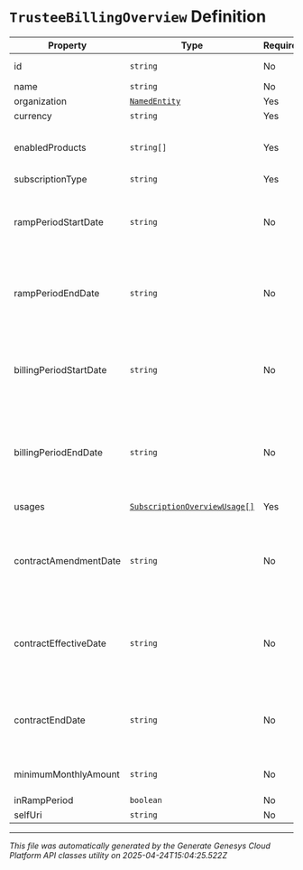 # `TrusteeBillingOverview` Definition

| Property | Type | Required | Description |
|----------|------|----------|-------------|
| id | `string` | No | The globally unique identifier for the object. |
| name | `string` | No |  |
| organization | [`NamedEntity`](namedentity-definition.md) | Yes | Organization |
| currency | `string` | Yes | The currency type. |
| enabledProducts | `string[]` | Yes | The charge short names for products enabled during the specified period. |
| subscriptionType | `string` | Yes | The subscription type. |
| rampPeriodStartDate | `string` | No | Date-time the ramp period starts. Date time is represented as an ISO-8601 string. For example: yyyy-MM-ddTHH:mm:ss[.mmm]Z |
| rampPeriodEndDate | `string` | No | Date-time the ramp period ends. Date time is represented as an ISO-8601 string. For example: yyyy-MM-ddTHH:mm:ss[.mmm]Z |
| billingPeriodStartDate | `string` | No | Date-time the billing period started. Date time is represented as an ISO-8601 string. For example: yyyy-MM-ddTHH:mm:ss[.mmm]Z |
| billingPeriodEndDate | `string` | No | Date-time the billing period ended. Date time is represented as an ISO-8601 string. For example: yyyy-MM-ddTHH:mm:ss[.mmm]Z |
| usages | [`SubscriptionOverviewUsage[]`](subscriptionoverviewusage-definition.md) | Yes | Usages for the specified period. |
| contractAmendmentDate | `string` | No | Date-time the contract was last amended. Date time is represented as an ISO-8601 string. For example: yyyy-MM-ddTHH:mm:ss[.mmm]Z |
| contractEffectiveDate | `string` | No | Date-time the contract became effective. Date time is represented as an ISO-8601 string. For example: yyyy-MM-ddTHH:mm:ss[.mmm]Z |
| contractEndDate | `string` | No | Date-time the contract ends. Date time is represented as an ISO-8601 string. For example: yyyy-MM-ddTHH:mm:ss[.mmm]Z |
| minimumMonthlyAmount | `string` | No | Minimum amount that will be charged for the month |
| inRampPeriod | `boolean` | No |  |
| selfUri | `string` | No | The URI for this object |

---

*This file was automatically generated by the Generate Genesys Cloud Platform API classes utility on 2025-04-24T15:04:25.522Z*